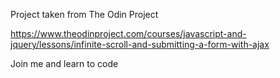 
Project taken from The Odin Project

https://www.theodinproject.com/courses/javascript-and-jquery/lessons/infinite-scroll-and-submitting-a-form-with-ajax

Join me and learn to code 